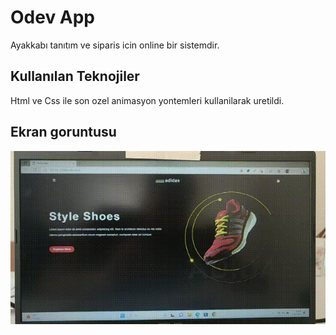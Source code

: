 <h1>Odev App</h1>

Ayakkabı tanıtım ve siparis icin online bir sistemdir.

<h2>Kullanılan Teknojiler</h2>

Html ve Css ile son ozel animasyon yontemleri kullanilarak uretildi.

<h2>Ekran goruntusu</h2>

![](screen.gif)

